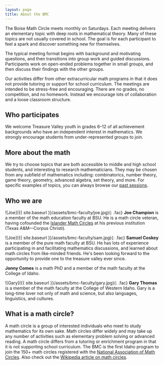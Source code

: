 ```yaml
---
layout: page
title: About the BMC
---
```


The Boise Math Circle meets monthly on Saturdays. Each meeting delivers an elementary topic with deep roots in mathematical theory. Many of these topics are not usually covered in school. The goal is for each participant to feel a spark and discover something new for themselves.

The typical meeting format begins with background and motivating questions, and then transitions into group work and guided discussions. Participants work on open-ended problems together in small groups, and then discuss their findings with the other groups.

Our activities differ from other extracurricular math programs in that it does not provide tutoring or support for school curriculum. The meetings are intended to be stress-free and encouraging. There are no grades, no competition, and no homework. Instead we encourage lots of collaboration and a loose classroom structure.

## Who participates
We welcome Treasure Valley youth in grades 6&ndash;12 of all achievement backgrounds who have an independent interest in mathematics. We strongly encourage students from under-represented groups to join.

## More about the math
We try to choose topics that are both accessible to middle and high school students, and interesting to research mathematicians. They may be chosen from any subfield of mathematics including: combinatorics, number theory, game theory, geometry, advanced algebra, set theory, and more. For specific examples of topics, you can always browse our [past sessions](bmc-archive).

## Who we are
![Joe]({{ site.baseurl }}/assets/bmc-faculty/joe.jpg){: .fac} **Joe Champion** is a member of the math education faculty at BSU. He is a math circle veteran, having cofounded the [Islander Math Circles](http://math.tamucc.edu/circles/) at his previous institution (Texas A&amp;M&mdash;Corpus Christi).

<div style="clear:both"></div>

![Joe]({{ site.baseurl }}/assets/bmc-faculty/sam.jpg){: .fac} **Samuel Coskey** is a member of the pure math faculty at BSU. He has lots of experience participating in and facilitating mathematics discussions, and learned about math circles from like-minded friends. He's been looking forward to the opportunity to provide one to the treasure valley ever since.

<div style="clear:both"></div>

**Jonny Comes** is a math PhD and a member of the math faculty at the College of Idaho.

<div style="clear:both"></div>

![Gary]({{ site.baseurl }}/assets/bmc-faculty/gary.jpg){: .fac} **Gary Thomas** is a member of the math faculty at the College of Western Idaho. Gary is a long-time lover not only of math and science, but also languages, linguistics, and cultures.

<div style="clear:both"></div>

## What is a math circle?
A math circle is a group of interested individuals who meet to study mathematics for its own sake. Math circles differ widely and may take up any number of activities such as elementary problem solving or advanced reading. A math circle differs from a tutoring or enrichment program in that it is not supporting school curriculum. The BMC is the first Idaho program to join the 150+ math circles registered with the [National Association of Math Circles](http://www.mathcircles.org). Also check out the [Wikipedia article on math circles](http://en.wikipedia.org/wiki/Math_circle).

